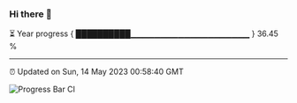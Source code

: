 ### Hi there 👋

⏳ Year progress { ██████████▁▁▁▁▁▁▁▁▁▁▁▁▁▁▁▁▁▁▁▁ } 36.45 %

---

⏰ Updated on Sun, 14 May 2023 00:58:40 GMT

![Progress Bar CI](https://github.com/liununu/liununu/workflows/Progress%20Bar%20CI/badge.svg)
